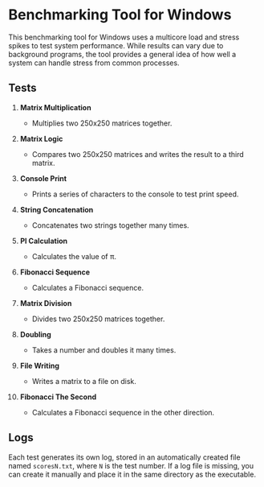 # **Benchmarking Tool for Windows**

This benchmarking tool for Windows uses a multicore load and stress spikes to test system performance.
While results can vary due to background programs, the tool provides a general idea of how well a system can handle stress from common processes.

## **Tests**

1. **Matrix Multiplication**
    - Multiplies two 250x250 matrices together.

2. **Matrix Logic**
    - Compares two 250x250 matrices and writes the result to a third matrix.

3. **Console Print**
    - Prints a series of characters to the console to test print speed.

4. **String Concatenation**
    - Concatenates two strings together many times.

5. **PI Calculation**
    - Calculates the value of π.

6. **Fibonacci Sequence**
    - Calculates a Fibonacci sequence.

7. **Matrix Division**
    - Divides two 250x250 matrices together.

8. **Doubling**
    - Takes a number and doubles it many times.

9. **File Writing**
    - Writes a matrix to a file on disk.

10. **Fibonacci The Second**
    - Calculates a Fibonacci sequence in the other direction.

## **Logs**
Each test generates its own log, stored in an automatically created file named `scoresN.txt`, where `N` is the test number. 
If a log file is missing, you can create it manually and place it in the same directory as the executable.

